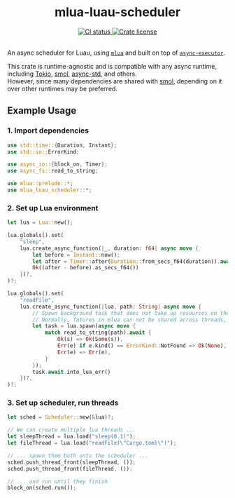 <!-- markdownlint-disable MD033 -->
<!-- markdownlint-disable MD041 -->

<h1 align="center">mlua-luau-scheduler</h1>

<div align="center">
	<div>
		<a href="https://github.com/lune-org/mlua-luau-scheduler/actions">
			<img src="https://shields.io/endpoint?url=https://badges.readysetplay.io/workflow/lune-org/mlua-luau-scheduler/ci.yaml" alt="CI status" />
		</a>
		<a href="https://github.com/lune-org/mlua-luau-scheduler/blob/main/LICENSE.txt">
			<img src="https://img.shields.io/github/license/lune-org/mlua-luau-scheduler.svg?label=License&color=informational" alt="Crate license" />
		</a>
	</div>
</div>

<br/>

An async scheduler for Luau, using [`mlua`][mlua] and built on top of [`async-executor`][async-executor].

This crate is runtime-agnostic and is compatible with any async runtime, including [Tokio][tokio], [smol][smol], [async-std][async-std], and others. </br>
However, since many dependencies are shared with [smol][smol], depending on it over other runtimes may be preferred.

[async-executor]: https://crates.io/crates/async-executor
[async-std]: https://async.rs
[mlua]: https://crates.io/crates/mlua
[smol]: https://github.com/smol-rs/smol
[tokio]: https://tokio.rs

## Example Usage

### 1. Import dependencies

```rs
use std::time::{Duration, Instant};
use std::io::ErrorKind;

use async_io::{block_on, Timer};
use async_fs::read_to_string;

use mlua::prelude::*;
use mlua_luau_scheduler::*;
```

### 2. Set up Lua environment

```rs
let lua = Lua::new();

lua.globals().set(
    "sleep",
    lua.create_async_function(|_, duration: f64| async move {
        let before = Instant::now();
        let after = Timer::after(Duration::from_secs_f64(duration)).await;
        Ok((after - before).as_secs_f64())
    })?,
)?;

lua.globals().set(
    "readFile",
    lua.create_async_function(|lua, path: String| async move {
        // Spawn background task that does not take up resources on the lua thread
        // Normally, futures in mlua can not be shared across threads, but this can
        let task = lua.spawn(async move {
            match read_to_string(path).await {
                Ok(s) => Ok(Some(s)),
                Err(e) if e.kind() == ErrorKind::NotFound => Ok(None),
                Err(e) => Err(e),
            }
        });
        task.await.into_lua_err()
    })?,
)?;
```

### 3. Set up scheduler, run threads

```rs
let sched = Scheduler::new(&lua)?;

// We can create multiple lua threads ...
let sleepThread = lua.load("sleep(0.1)");
let fileThread = lua.load("readFile(\"Cargo.toml\")");

// ... spawn them both onto the scheduler ...
sched.push_thread_front(sleepThread, ());
sched.push_thread_front(fileThread, ());

// ... and run until they finish
block_on(sched.run());
```
